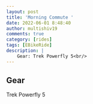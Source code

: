 ```yaml
---
layout: post
title: 'Morning Commute '
date: 2022-06-01 8:48:40
author: multishiv19
comments: true
category: [rides]
tags: [EBikeRide]
description: |
    Gear: Trek Powerfly 5<br/>
---
```


## Gear
Trek Powerfly 5



<div width='100%' class='strava-embed-placeholder' data-embed-type='activity' data-embed-id='7234210840'></div>
<script src='https://strava-embeds.com/embed.js'></script>
